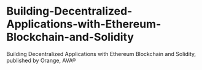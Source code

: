 # Building-Decentralized-Applications-with-Ethereum-Blockchain-and-Solidity
Building Decentralized Applications with Ethereum Blockchain and Solidity, published by Orange, AVA®
